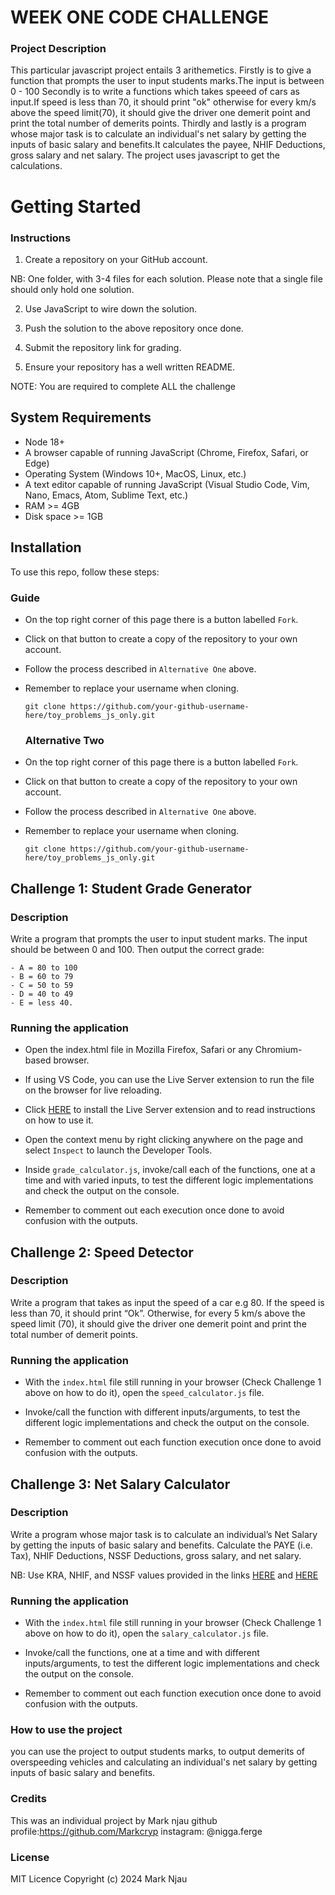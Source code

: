  # WEEK ONE CODE CHALLENGE
 
### Project Description
This particular javascript project entails 3 arithemetics.
Firstly is to give a function that prompts the user to input students marks.The input is between 0 - 100
Secondly is to write a functions which takes speeed of cars as input.If speed is less than 70, it should print "ok" otherwise for every km/s above the speed limit(70), it should give the driver one demerit point and
print the total number of demerits points.
Thirdly and lastly is a program whose major task is to calculate an individual's net salary by getting the inputs of basic salary and benefits.It calculates the payee, NHIF Deductions, gross salary and net salary.
The project uses javascript to get the calculations.

# Getting Started

### Instructions
1. Create a repository on your GitHub account. 

NB: One folder, with 3-4 files for each solution. Please note that a single file should only hold one solution.

2. Use JavaScript to wire down the solution.

3. Push the solution to the above repository once done.

4. Submit the repository link for grading.

5. Ensure your repository has a well written README.

NOTE: You are required to complete ALL the challenge 
## System Requirements

- Node 18+
- A browser capable of running JavaScript (Chrome, Firefox, Safari, or Edge)
- Operating System (Windows 10+, MacOS, Linux, etc.)
- A text editor capable of running JavaScript (Visual Studio Code, Vim, Nano, Emacs, Atom, Sublime Text, etc.)
- RAM >= 4GB
- Disk space >= 1GB
## Installation

To use this repo, follow these steps:

### Guide

- On the top right corner of this page there is a button labelled `Fork`.

- Click on that button to create a copy of the repository to your own account.

- Follow the process described in `Alternative One` above.

- Remember to replace your username when cloning.

      git clone https://github.com/your-github-username-here/toy_problems_js_only.git

     ### Alternative Two

- On the top right corner of this page there is a button labelled `Fork`.

- Click on that button to create a copy of the repository to your own account.

- Follow the process described in `Alternative One` above.

- Remember to replace your username when cloning.

      git clone https://github.com/your-github-username-here/toy_problems_js_only.git

## Challenge 1: Student Grade Generator

### Description

Write a program that prompts the user to input student marks. The input should be between 0 and 100. Then output the correct grade:

```
- A = 80 to 100
- B = 60 to 79
- C = 50 to 59
- D = 40 to 49
- E = less 40.
```

### Running the application

- Open the index.html file in Mozilla Firefox, Safari or any Chromium-based browser.

- If using VS Code, you can use the Live Server extension to run the file on the browser for live reloading.

- Click [HERE](https://marketplace.visualstudio.com/items?itemName=ritwickdey.LiveServer) to install the Live Server extension and to read instructions on how to use it.

- Open the context menu by right clicking anywhere on the page and select `Inspect` to launch the Developer Tools.

- Inside `grade_calculator.js`, invoke/call each of the functions, one at a time and with varied inputs, to test the different logic implementations and check the output on the console.

- Remember to comment out each execution once done to avoid confusion with the outputs.

## Challenge 2: Speed Detector

### Description

Write a program that takes as input the speed of a car e.g 80.
If the speed is less than 70, it should print “Ok”.
Otherwise, for every 5 km/s above the speed limit (70), it should give the driver one demerit point and print the total number of demerit points.

### Running the application

- With the `index.html` file still running in your browser (Check Challenge 1 above on how to do it), open the `speed_calculator.js` file.
- Invoke/call the function with different inputs/arguments, to test the different logic implementations and check the output on the console.

- Remember to comment out each function execution once done to avoid confusion with the outputs.

## Challenge 3: Net Salary Calculator

### Description

Write a program whose major task is to calculate an individual’s Net Salary by getting the inputs of basic salary and benefits.
Calculate the PAYE (i.e. Tax), NHIF Deductions, NSSF Deductions, gross salary, and net salary.

NB: Use KRA, NHIF, and NSSF values provided in the links [HERE](https://www.aren.co.ke/payroll/taxrates.ht 'LINK') and [HERE](https://www.kra.go.ke/en/individual/calculate-tax/calculating-tax/paye)

### Running the application

- With the `index.html` file still running in your browser (Check Challenge 1 above on how to do it), open the `salary_calculator.js` file.
- Invoke/call the functions, one at a time and with different inputs/arguments, to test the different logic implementations and check the output on the console.

- Remember to comment out each function execution once done to avoid confusion with the outputs.
 
### How to use the project
you can use the project to output students marks, to output demerits of overspeeding vehicles and calculating an individual's net salary by getting inputs of basic salary and benefits.
### Credits
This was an individual project by Mark njau
github profile:https://github.com/Markcryp
instagram: @nigga.ferge
### License
MIT Licence Copyright (c) 2024 Mark Njau
